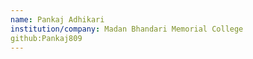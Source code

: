 ```yaml
---
name: Pankaj Adhikari
institution/company: Madan Bhandari Memorial College
github:Pankaj809
---
```

